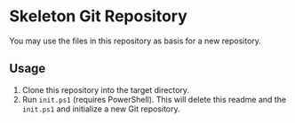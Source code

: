 ﻿# Skeleton Git Repository

You may use the files in this repository as basis for a new repository.

## Usage

1.	Clone this repository into the target directory.
1.	Run `init.ps1` (requires PowerShell). This will delete this readme and the `init.ps1` and initialize a new Git repository.

